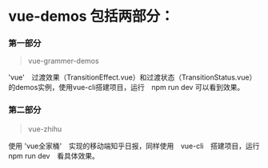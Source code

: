 # vue-demos 包括两部分：

### 第一部分  
> vue-grammer-demos 

'vue'　过渡效果（TransitionEffect.vue）和过渡状态（TransitionStatus.vue）的demos实例，使用vue-cli搭建项目，运行　npm run dev 可以看到效果。

### 第二部分 
> vue-zhihu　  

使用 'vue全家桶'　实现的移动端知乎日报，同样使用　vue-cli　搭建项目，运行　npm run dev　看具体效果。
